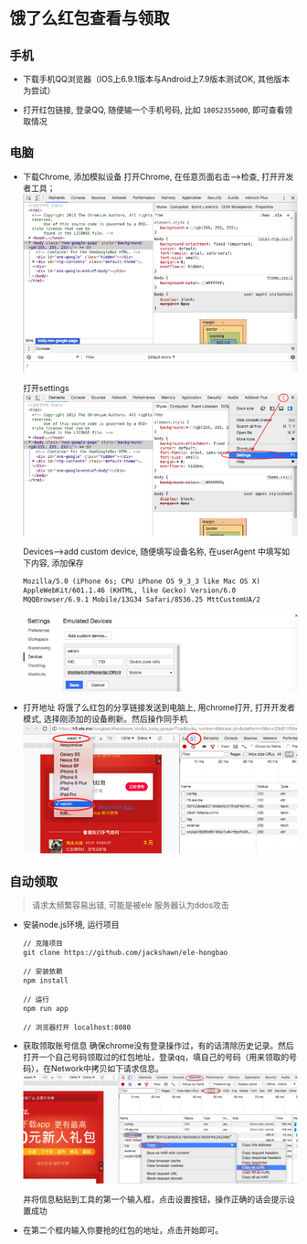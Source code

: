 # 饿了么红包查看与领取

## 手机
* 下载手机QQ浏览器（IOS上6.9.1版本与Android上7.9版本测试OK, 其他版本为尝试）

* 打开红包链接, 登录QQ, 随便输一个手机号码, 比如 `18052355000`, 即可查看领取情况

## 电脑
* 下载Chrome, 添加模拟设备
	打开Chrome, 在任意页面右击—>检查, 打开开发者工具；
	![](pics/1.jpg)

	打开settings
	![](pics/2.jpg)


	Devices—>add custom device, 随便填写设备名称, 在userAgent 中填写如下内容,  添加保存
	
	```
	Mozilla/5.0 (iPhone 6s; CPU iPhone OS 9_3_3 like Mac OS X) AppleWebKit/601.1.46 (KHTML, like Gecko) Version/6.0 MQQBrowser/6.9.1 Mobile/13G34 Safari/8536.25 MttCustomUA/2
	```
	
	![](pics/3.png)


* 打开地址
将饿了么红包的分享链接发送到电脑上, 用chrome打开, 打开开发者模式, 选择刚添加的设备刷新。然后操作同手机
![](pics/4.png)

## 自动领取
> 请求太频繁容易出错, 可能是被ele 服务器认为ddos攻击  

* 安装node.js环境, 运行项目
	
	```
	// 克隆项目
	git clone https://github.com/jackshawn/ele-hongbao
	
	// 安装依赖
	npm install
	
	// 运行
	npm run app
	
	// 浏览器打开 localhost:8080
	```

* 获取领取账号信息
确保chrome没有登录操作过，有的话清除历史记录。然后打开一个自己号码领取过的红包地址，登录qq，填自己的号码（用来领取的号码），在Network中拷贝如下请求信息。
![](pics/5.png)
	
	并将信息粘贴到工具的第一个输入框，点击设置按钮，操作正确的话会提示设置成功

* 在第二个框内输入你要抢的红包的地址，点击开始即可。
